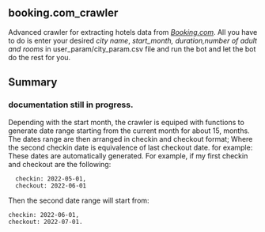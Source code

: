 ## booking.com_crawler
Advanced crawler for extracting hotels data from *[Booking.com](https://www.booking.com/)*. All you have to do is enter your desired *city name*, *start_month, duration,number of adult and rooms* in user_param/city_param.csv file and run the bot and let the bot do the rest for you. 

## Summary

### documentation still in progress.
Depending with the start month, the crawler is equiped with functions to generate date range starting from the current month for about 15, months. 
The dates range are then arranged in checkin and checkout format; Where the second checkin date is equivalence of last checkout date. for example:
These dates are automatically generated.
For example, if my first checkin and checkout are the following:

      checkin: 2022-05-01,
      checkout: 2022-06-01

Then the second date range will start from:

    checkin: 2022-06-01,
    checkout: 2022-07-01.

